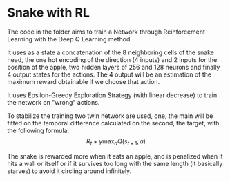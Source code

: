 # Snake with  RL

The code in the folder aims to train a Network through Reinforcement Learning with the Deep Q Learning method.

It uses as a state a concatenation of the 8 neighboring cells of the snake head, the one hot encoding of the direction (4 inputs) and 2 inputs for the position of the apple, two hidden layers of 256 and 128 neurons and finally 4 output states for the actions. The 4 output will be an estimation of the maximum reward obtainable if we choose that action.

It uses Epsilon-Greedy Exploration Strategy (with linear decrease) to train the network on "wrong" actions.

To stabilize the training two twin network are used, one, the main will be fitted on the temporal difference calculated on the second, the target, with the following formula: 
$$R_t + \gamma \max_a Q(s_{t+1},a)$$

The snake is rewarded more when it eats an apple, and is penalized when it hits a wall or itself or if it survives too long with the same length (it basically starves) to avoid it circling around infinitely.


